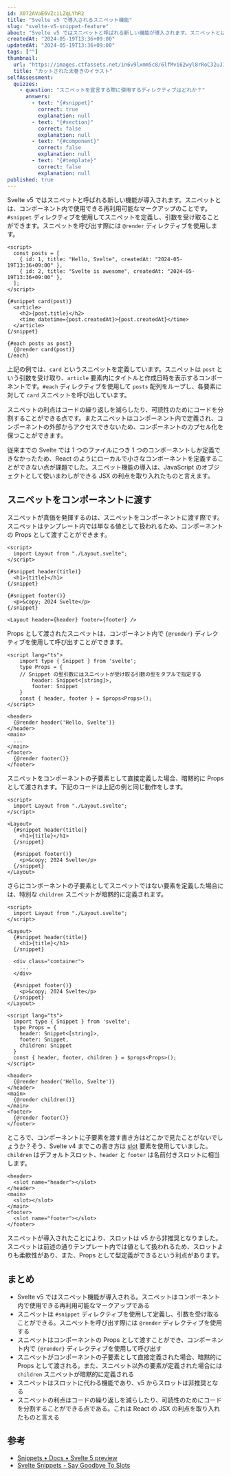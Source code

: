 ```yaml
---
id: X072AVaE6VZciLZqLYhR2
title: "Svelte v5 で導入されるスニペット機能"
slug: "svelte-v5-snippet-feature"
about: "Svelte v5 ではスニペットと呼ばれる新しい機能が導入されます。スニペットとは、コンポーネント内で使用できる再利用可能なマークアップのことです。`#snippet` ディレクティブを使用してスニペットを定義し、引数を受け取ることができます。スニペットを呼び出す際には `@render` ディレクティブを使用します。またスニペットは単なる値として扱われるため、コンポーネントの Props として渡すことができます。"
createdAt: "2024-05-19T13:36+09:00"
updatedAt: "2024-05-19T13:36+09:00"
tags: [""]
thumbnail:
  url: "https://images.ctfassets.net/in6v9lxmm5c8/6lfMvi62wyl8rRoC32uJ1H/1ea1384cdc7bdad3c9b97bb3a8f62681/food_futomaki_cut_4755-768x609.png"
  title: "カットされた太巻きのイラスト"
selfAssessment:
  quizzes:
    - question: "スニペットを宣言する際に使用するディレクティブはどれか？"
      answers:
        - text: "{#snippet}"
          correct: true
          explanation: null
        - text: "{#section}"
          correct: false
          explanation: null
        - text: "{#component}"
          correct: false
          explanation: null
        - text: "{#template}"
          correct: false
          explanation: null
published: true
---
```

Svelte v5 ではスニペットと呼ばれる新しい機能が導入されます。スニペットとは、コンポーネント内で使用できる再利用可能なマークアップのことです。`#snippet` ディレクティブを使用してスニペットを定義し、引数を受け取ることができます。スニペットを呼び出す際には `@render` ディレクティブを使用します。

```svelte
<script>
  const posts = [
    { id: 1, title: "Hello, Svelte", createdAt: "2024-05-19T13:36+09:00" },
    { id: 2, title: "Svelte is awesome", createdAt: "2024-05-19T13:36+09:00" },
  ];
</script>

{#snippet card(post)}
  <article>
    <h2>{post.title}</h2>
    <time datetime={post.createdAt}>{post.createdAt}</time>
  </article>
{/snippet}

{#each posts as post}
  {@render card(post)}
{/each}
```

上記の例では、`card` というスニペットを定義しています。スニペットは `post` という引数を受け取り、`article` 要素内にタイトルと作成日時を表示するコンポーネントです。`#each` ディレクティブを使用して `posts` 配列をループし、各要素に対して `card` スニペットを呼び出しています。

スニペットの利点はコードの繰り返しを減らしたり、可読性のためにコードを分割することができる点です。またスニペットはコンポーネント内で定義され、コンポーネントの外部からアクセスできないため、コンポーネントのカプセル化を保つことができます。

従来までの Svelte では 1 つのファイルにつき 1 つのコンポーネントしか定義できなかったため、React のようにローカルで小さなコンポーネントを定義することができない点が課題でした。スニペット機能の導入は、JavaScript のオブジェクトとして使いまわしができる JSX の利点を取り入れたものと言えます。

## スニペットをコンポーネントに渡す

スニペットが真価を発揮するのは、スニペットをコンポーネントに渡す際です。スニペットはテンプレート内では単なる値として扱われるため、コンポーネントの Props として渡すことができます。

```svelte:App.svelte
<script>
  import Layout from "./Layout.svelte";
</script>

{#snippet header(title)}
  <h1>{title}</h1>
{/snippet}

{#snippet footer()}
  <p>&copy; 2024 Svelte</p>
{/snippet}

<Layout header={header} footer={footer} />
```

Props として渡されたスニペットは、コンポーネント内で `{@render}` ディレクティブを使用して呼び出すことができます。

```svelte:Layout.svelte
<script lang="ts">
	import type { Snippet } from 'svelte';
	type Props = {
    // Snippet の型引数にはスニペットが受け取る引数の型をタプルで指定する
		header: Snippet<[string]>,
		footer: Snippet
	}
	const { header, footer } = $props<Props>();
</script>

<header>
  {@render header('Hello, Svelte')}
</header>
<main>
  ...
</main>
<footer>
  {@render footer()}
</footer>
```

スニペットをコンポーネントの子要素として直接定義した場合、暗黙的に Props として渡されます。下記のコードは上記の例と同じ動作をします。

```svelte:App.svelte
<script>
  import Layout from "./Layout.svelte";
</script>

<Layout>
  {#snippet header(title)}
    <h1>{title}</h1>
  {/snippet}

  {#snippet footer()}
    <p>&copy; 2024 Svelte</p>
  {/snippet}
</Layout>
```

さらにコンポーネントの子要素としてスニペットではない要素を定義した場合には、特別な `children` スニペットが暗黙的に定義されます。

```svelte:App.svelte {10-12}
<script>
  import Layout from "./Layout.svelte";
</script>

<Layout>
  {#snippet header(title)}
    <h1>{title}</h1>
  {/snippet}

  <div class="container">
    ...
  </div>

  {#snippet footer()}
    <p>&copy; 2024 Svelte</p>
  {/snippet}
</Layout>
```

```svelte:Layout.svelte {6, 8, 15}
<script lang="ts">
  import type { Snippet } from 'svelte';
  type Props = {
    header: Snippet<[string]>,
    footer: Snippet,
    children: Snippet
  }
  const { header, footer, children } = $props<Props>();
</script>

<header>
  {@render header('Hello, Svelte')}
</header>
<main>
  {@render children()}
</main>
<footer>
  {@render footer()}
</footer>
```

ところで、コンポーネントに子要素を渡す書き方はどこかで見たことがないでしょうか？そう、Svelte v4 までこの書き方は [slot](https://svelte.jp/docs/special-elements#slot) 要素を使用していました。`children` はデフォルトスロット、`header` と `footer` は名前付きスロットに相当します。

```svelte:Layout.svelte
<header>
  <slot name="header"></slot>
</header>
<main>
  <slot></slot>
</main>
<footer>
  <slot name="footer"></slot>
</footer>
```

スニペットが導入されたことにより、スロットは v5 から非推奨となりました。スニペットは前述の通りテンプレート内では値として扱われるため、スロットよりも柔軟性があり、また、Props として型定義ができるという利点があります。

## まとめ

- Svelte v5 ではスニペット機能が導入される。スニペットはコンポーネント内で使用できる再利用可能なマークアップである
- スニペットは `#snippet` ディレクティブを使用して定義し、引数を受け取ることができる。スニペットを呼び出す際には `@render` ディレクティブを使用する
- スニペットはコンポーネントの Props として渡すことができ、コンポーネント内で `{@render}` ディレクティブを使用して呼び出す
- スニペットがコンポーネントの子要素として直接定義された場合、暗黙的に Props として渡される。また、スニペット以外の要素が定義された場合には `children` スニペットが暗黙的に定義される
- スニペットはスロットに代わる機能であり、v5 からスロットは非推奨となる
- スニペットの利点はコードの繰り返しを減らしたり、可読性のためにコードを分割することができる点である。これは React の JSX の利点を取り入れたものと言える

## 参考

- [Snippets • Docs • Svelte 5 preview](https://svelte-5-preview.vercel.app/docs/snippets)
- [Svelte Snippets - Say Goodbye To Slots](https://sveltekit.io/blog/snippets)
